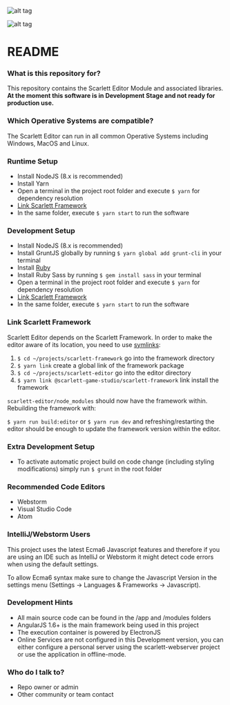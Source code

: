 ![alt tag](https://scarlett.cothesia.com/attachments/images/scarlett_logo.png)

![alt tag](https://scarlett.cothesia.com/attachments/images/scarlett_screen1.png)

# README #

### What is this repository for? ###

This repository contains the Scarlett Editor Module and associated libraries. **At the moment this software is in Development Stage and not ready for production use.**

### Which Operative Systems are compatible? ###

The Scarlett Editor can run in all common Operative Systems including Windows, MacOS and Linux.

### Runtime Setup ###

* Install NodeJS (8.x is recommended)
* Install Yarn
* Open a terminal in the project root folder and execute `$ yarn` for dependency resolution
* [Link Scarlett Framework](#link-scarlett-framework) 
* In the same folder, execute `$ yarn start` to run the software

### Development Setup ###

* Install NodeJS (8.x is recommended)
* Install GruntJS globally by running `$ yarn global add grunt-cli` in your terminal
* Install [Ruby](https://www.ruby-lang.org/en/)
* Install Ruby Sass by running `$ gem install sass` in your terminal
* Open a terminal in the project root folder and execute `$ yarn` for dependency resolution
* [Link Scarlett Framework](#link-scarlett-framework)
* In the same folder, execute `$ yarn start` to run the software

### Link Scarlett Framework ###

Scarlett Editor depends on the Scarlett Framework. In order to make the editor aware of its location, you need to use [symlinks](https://yarnpkg.com/lang/en/docs/cli/link/):
1. `$ cd ~/projects/scarlett-framework` go into the framework directory
2. `$ yarn link` create a global link of the framework package
3. `$ cd ~/projects/scarlett-editor` go into the editor directory
4. `$ yarn link @scarlett-game-studio/scarlett-framework` link install the framework

`scarlett-editor/node_modules` should now have the framework within. Rebuilding the framework with:

`$ yarn run build:editor` or `$ yarn run dev` and refreshing/restarting the editor should be enough to update the framework version within the editor.

### Extra Development Setup ###

* To activate automatic project build on code change (including styling modifications) simply run `$ grunt` in the root folder 

### Recommended Code Editors ###

* Webstorm
* Visual Studio Code
* Atom

### IntelliJ/Webstorm Users ###

This project uses the latest Ecma6 Javascript features and therefore if you are using an IDE such as IntelliJ or Webstorm it might detect code errors when using the default settings.

To allow Ecma6 syntax make sure to change the Javascript Version in the settings menu (Settings -> Languages & Frameworks -> Javascript).

### Development Hints ###

* All main source code can be found in the /app and /modules folders
* AngularJS 1.6+ is the main framework being used in this project
* The execution container is powered by ElectronJS 
* Online Services are not configured in this Development version, you can either configure a personal server using the scarlett-webserver project or use the application in offline-mode.

### Who do I talk to? ###

* Repo owner or admin
* Other community or team contact
